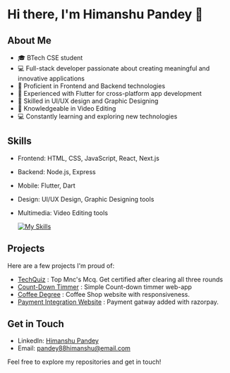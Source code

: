 # Hi there, I'm Himanshu Pandey 👋

## About Me
- 🎓 BTech CSE student
- 💻 Full-stack developer passionate about creating meaningful and innovative applications
- 🚀 Proficient in Frontend and Backend technologies
- 📱 Experienced with Flutter for cross-platform app development
- 🎨 Skilled in UI/UX design and Graphic Designing
- 🎥 Knowledgeable in Video Editing
- 💻 Constantly learning and exploring new technologies

## Skills
- Frontend: HTML, CSS, JavaScript, React, Next.js
- Backend: Node.js, Express
- Mobile: Flutter, Dart
- Design: UI/UX Design, Graphic Designing tools
- Multimedia: Video Editing tools
 
  [![My Skills](https://skillicons.dev/icons?i=js,html,css,react,mongodb,nodejs,expressjs,git,flutter,c,cpp,python,nextjs,pr,ae,ps,xd,figma,au,ai,tailwind)](https://skillicons.dev)

## Projects
Here are a few projects I'm proud of:
- [TechQuiz](https://pandey88himanshu.github.io/techquiz/) : Top Mnc's Mcq. Get certified after clearing all three rounds
- [Count-Down Timmer](https://pandey88himanshu.github.io/countdown/) : Simple Count-down timmer web-app
- [Coffee Degree](https://pandey88himanshu.github.io/coffeedegree/) : Coffee Shop website with responsiveness.
- [Payment Integration Website](https://pandey88himanshu.github.io/Payment-Integration-Website/) : Payment gatway added with razorpay.

## Get in Touch
- LinkedIn: [Himanshu Pandey](https://www.linkedin.com/in/pandey88himanshu/)
- Email: pandey88himanshu@email.com


Feel free to explore my repositories and get in touch!
